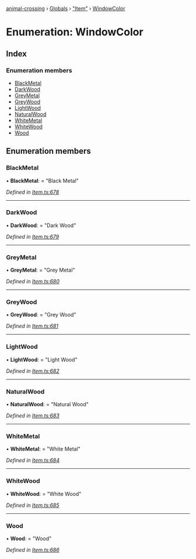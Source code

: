 [animal-crossing](../README.md) › [Globals](../globals.md) › ["Item"](../modules/_item_.md) › [WindowColor](_item_.windowcolor.md)

# Enumeration: WindowColor

## Index

### Enumeration members

* [BlackMetal](_item_.windowcolor.md#blackmetal)
* [DarkWood](_item_.windowcolor.md#darkwood)
* [GreyMetal](_item_.windowcolor.md#greymetal)
* [GreyWood](_item_.windowcolor.md#greywood)
* [LightWood](_item_.windowcolor.md#lightwood)
* [NaturalWood](_item_.windowcolor.md#naturalwood)
* [WhiteMetal](_item_.windowcolor.md#whitemetal)
* [WhiteWood](_item_.windowcolor.md#whitewood)
* [Wood](_item_.windowcolor.md#wood)

## Enumeration members

###  BlackMetal

• **BlackMetal**: = "Black Metal"

*Defined in [Item.ts:678](https://github.com/Norviah/animal-crossing/blob/577801d/module/types/Item.ts#L678)*

___

###  DarkWood

• **DarkWood**: = "Dark Wood"

*Defined in [Item.ts:679](https://github.com/Norviah/animal-crossing/blob/577801d/module/types/Item.ts#L679)*

___

###  GreyMetal

• **GreyMetal**: = "Grey Metal"

*Defined in [Item.ts:680](https://github.com/Norviah/animal-crossing/blob/577801d/module/types/Item.ts#L680)*

___

###  GreyWood

• **GreyWood**: = "Grey Wood"

*Defined in [Item.ts:681](https://github.com/Norviah/animal-crossing/blob/577801d/module/types/Item.ts#L681)*

___

###  LightWood

• **LightWood**: = "Light Wood"

*Defined in [Item.ts:682](https://github.com/Norviah/animal-crossing/blob/577801d/module/types/Item.ts#L682)*

___

###  NaturalWood

• **NaturalWood**: = "Natural Wood"

*Defined in [Item.ts:683](https://github.com/Norviah/animal-crossing/blob/577801d/module/types/Item.ts#L683)*

___

###  WhiteMetal

• **WhiteMetal**: = "White Metal"

*Defined in [Item.ts:684](https://github.com/Norviah/animal-crossing/blob/577801d/module/types/Item.ts#L684)*

___

###  WhiteWood

• **WhiteWood**: = "White Wood"

*Defined in [Item.ts:685](https://github.com/Norviah/animal-crossing/blob/577801d/module/types/Item.ts#L685)*

___

###  Wood

• **Wood**: = "Wood"

*Defined in [Item.ts:686](https://github.com/Norviah/animal-crossing/blob/577801d/module/types/Item.ts#L686)*
